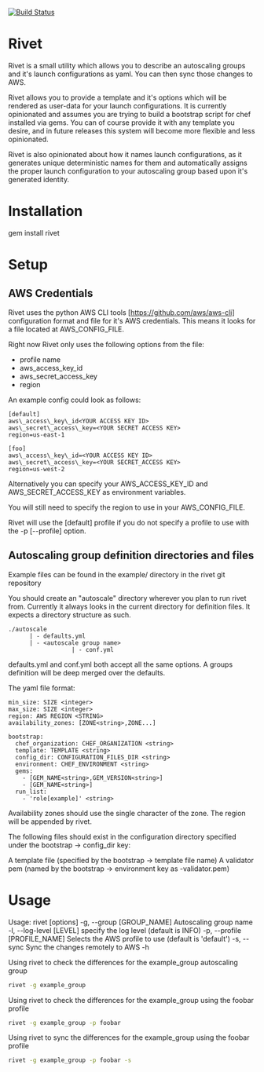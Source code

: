 [![Build Status](https://travis-ci.org/brianbianco/rivet.png)](https://travis-ci.org/brianbianco/rivet)

Rivet
=======
Rivet is a small utility which allows you to describe an autoscaling groups and it's launch configurations as yaml.  You can then sync those changes to AWS.

Rivet allows you to provide a template and it's options which will be rendered as user-data for your launch configurations.  It is currently opinionated and assumes you are trying to build
a bootstrap script for chef installed via gems.  You can of course provide it with any template you desire, and in future releases this system will become more flexible and less opinionated.

Rivet is also opinionated about how it names launch configurations, as it generates unique deterministic names for them and automatically assigns the proper launch configuration to your
autoscaling group based upon it's generated identity.

Installation
============

gem install rivet

Setup
=====

AWS Credentials
---------------

Rivet uses the python AWS CLI tools [https://github.com/aws/aws-cli] configuration format and file for it's AWS credentials.  This means it looks for a file located at AWS\_CONFIG\_FILE.

Right now Rivet only uses the following options from the file:

* profile name
* aws\_access\_key\_id
* aws\_secret\_access\_key
* region

An example config could look as follows:

```
[default]
aws\_access\_key\_id<YOUR ACCESS KEY ID>
aws\_secret\_access\_key=<YOUR SECRET ACCESS KEY>
region=us-east-1

[foo]
aws\_access\_key\_id=<YOUR ACCESS KEY ID>
aws\_secret\_access\_key=<YOUR SECRET_ACCESS KEY>
region=us-west-2
```

Alternatively you can specify your AWS\_ACCESS\_KEY\_ID and AWS\_SECRET\_ACCESS\_KEY as environment variables. 

You will still need to specify the region to use in your AWS\_CONFIG\_FILE.

Rivet will use the [default] profile if you do not specify a profile to use with the -p [--profile] option.


Autoscaling group definition directories and files
--------------------------------------------------

Example files can be found in the example/ directory in the rivet git repository

You should create an "autoscale" directory wherever you plan to run rivet from.  Currently it always looks in the current directory for definition files.  It expects a directory structure as such.

```
./autoscale
      | - defaults.yml
      | - <autoscale group name>
                  | - conf.yml
```

defaults.yml and conf.yml both accept all the same options.  A groups definition will be deep merged over the defaults.

The yaml file format:

```
min_size: SIZE <integer>
max_size: SIZE <integer>
region: AWS REGION <STRING>
availability_zones: [ZONE<string>,ZONE...]

bootstrap:
  chef_organization: CHEF_ORGANIZATION <string>
  template: TEMPLATE <string>
  config_dir: CONFIGURATION_FILES_DIR <string>
  environment: CHEF_ENVIRONMENT <string>
  gems:
    - [GEM_NAME<string>,GEM_VERSION<string>]
    - [GEM_NAME<string>]
  run_list:
    - 'role[example]' <string>

```

Availability zones should use the single character of the zone.  The region will be appended by rivet.

The following files should exist in the configuration directory specified under the bootstrap -> config_dir key:

A template file (specified by the bootstrap -> template file name)
A validator pem (named by the bootstrap -> environment key as <environment>-validator.pem)


Usage
=====

Usage: rivet [options]
    -g, --group [GROUP_NAME]         Autoscaling group name
    -l, --log-level [LEVEL]          specify the log level (default is INFO)
    -p, --profile [PROFILE_NAME]     Selects the AWS profile to use (default is 'default')
    -s, --sync                       Sync the changes remotely to AWS
    -h

Using rivet to check the differences for the example_group autoscaling group

```bash
rivet -g example_group
```

Using rivet to check the differences for the example_group using the foobar profile

```bash
rivet -g example_group -p foobar
```

Using rivet to sync the differences for the example_group using the foobar profile

```bash
rivet -g example_group -p foobar -s
```


